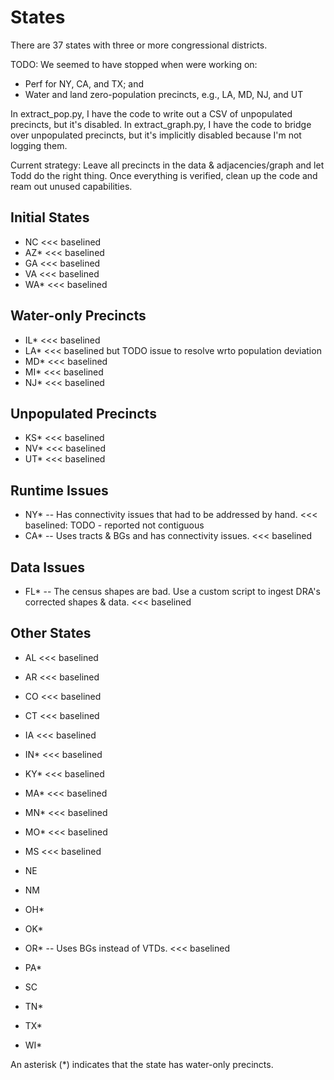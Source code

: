 # States

There are 37 states with three or more congressional districts.

TODO: We seemed to have stopped when were working on:
- Perf for NY, CA, and TX; and
- Water and land zero-population precincts, e.g., LA, MD, NJ, and UT

In extract_pop.py, I have the code to write out a CSV of unpopulated precincts,
but it's disabled. In extract_graph.py, I have the code to bridge over unpopulated
precincts, but it's implicitly disabled because I'm not logging them.

Current strategy: Leave all precincts in the data & adjacencies/graph and let Todd do the right thing.
Once everything is verified, clean up the code and ream out unused capabilities.

## Initial States

- NC <<< baselined
- AZ* <<< baselined
- GA <<< baselined
- VA <<< baselined
- WA* <<< baselined

## Water-only Precincts

- IL* <<< baselined
- LA* <<< baselined but TODO issue to resolve wrto population deviation
- MD* <<< baselined
- MI* <<< baselined
- NJ* <<< baselined

## Unpopulated Precincts

- KS* <<< baselined
- NV* <<< baselined
- UT* <<< baselined

## Runtime Issues

- NY* -- Has connectivity issues that had to be addressed by hand. <<< baselined: TODO - reported not contiguous
- CA* -- Uses tracts & BGs and has connectivity issues. <<< baselined

## Data Issues

- FL* -- The census shapes are bad. Use a custom script to ingest DRA's corrected shapes & data. <<< baselined

## Other States

- AL <<< baselined
- AR <<< baselined
- CO <<< baselined

- CT <<< baselined
- IA <<< baselined
- IN* <<< baselined
- KY* <<< baselined
- MA* <<< baselined
- MN* <<< baselined
- MO* <<< baselined
- MS <<< baselined
- NE

- NM
- OH*
- OK*
- OR* -- Uses BGs instead of VTDs. <<< baselined
- PA*
- SC
- TN*
- TX*
- WI*

An asterisk (*) indicates that the state has water-only precincts.